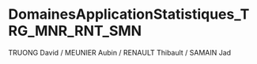 # DomainesApplicationStatistiques_TRG_MNR_RNT_SMN

TRUONG David / MEUNIER Aubin / RENAULT Thibault / SAMAIN Jad